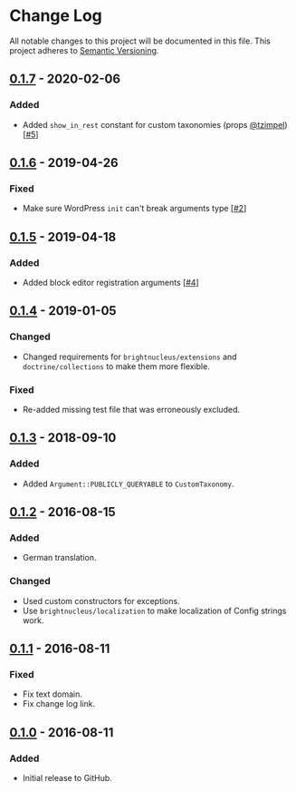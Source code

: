 # Change Log
All notable changes to this project will be documented in this file.
This project adheres to [Semantic Versioning](http://semver.org/).

## [0.1.7] - 2020-02-06
### Added
- Added `show_in_rest` constant for custom taxonomies (props [@tzimpel](https://github.com/tzimpel)) [[#5](https://github.com/brightnucleus/custom-content/issues/5)]

## [0.1.6] - 2019-04-26
### Fixed
- Make sure WordPress `init` can't break arguments type [[#2](https://github.com/brightnucleus/custom-content/issues/2)]

## [0.1.5] - 2019-04-18
### Added
- Added block editor registration arguments [[#4](https://github.com/brightnucleus/custom-content/pull/4)]

## [0.1.4] - 2019-01-05
### Changed
- Changed requirements for `brightnucleus/extensions` and `doctrine/collections` to make them more flexible.

### Fixed
- Re-added missing test file that was erroneously excluded.

## [0.1.3] - 2018-09-10
### Added
- Added `Argument::PUBLICLY_QUERYABLE` to `CustomTaxonomy`.

## [0.1.2] - 2016-08-15
### Added
- German translation.

### Changed
- Used custom constructors for exceptions.
- Use `brightnucleus/localization` to make localization of Config strings work.

## [0.1.1] - 2016-08-11
### Fixed
- Fix text domain.
- Fix change log link.

## [0.1.0] - 2016-08-11
### Added
- Initial release to GitHub.

[0.1.7]: https://github.com/brightnucleus/custom-content/compare/v0.1.6...v0.1.7
[0.1.6]: https://github.com/brightnucleus/custom-content/compare/v0.1.5...v0.1.6
[0.1.5]: https://github.com/brightnucleus/custom-content/compare/v0.1.4...v0.1.5
[0.1.4]: https://github.com/brightnucleus/custom-content/compare/v0.1.3...v0.1.4
[0.1.3]: https://github.com/brightnucleus/custom-content/compare/v0.1.2...v0.1.3
[0.1.2]: https://github.com/brightnucleus/custom-content/compare/v0.1.1...v0.1.2
[0.1.1]: https://github.com/brightnucleus/custom-content/compare/v0.1.0...v0.1.1
[0.1.0]: https://github.com/brightnucleus/custom-content/compare/v0.0.0...v0.1.0
